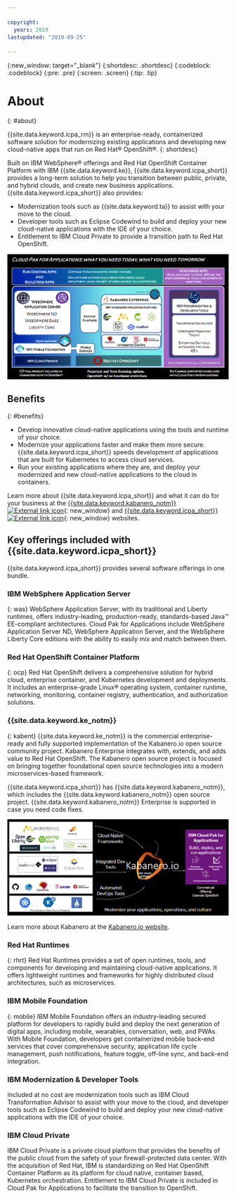 ```yaml
---

copyright:
  years: 2019
lastupdated: "2019-09-25"

---
```


{:new_window: target="_blank"}
{:shortdesc: .shortdesc}
{:codeblock: .codeblock}
{:pre: .pre}
{:screen: .screen}
{:tip: .tip}

# About
{: #about}

{{site.data.keyword.icpa_rm}} is an enterprise-ready, containerized software solution for modernizing existing applications and developing new cloud-native apps that run on Red Hat&reg; OpenShift&reg;.
{: shortdesc}

 Built on IBM WebSphere&reg; offerings and Red Hat OpenShift Container Platform with IBM {{site.data.keyword.ke}}, {{site.data.keyword.icpa_short}} provides a long-term solution to help you transition between public, private, and hybrid clouds, and create new business applications. {{site.data.keyword.icpa_short}} also provides:
 - Modernization tools such as {{site.data.keyword.ta}} to assist with your move to the cloud.
 - Developer tools such as Eclipse Codewind to build and deploy your new cloud-native applications with the IDE of your choice.
 - Entitlement to IBM Cloud Private to provide a transition path to Red Hat OpenShift.

 ![{{site.data.keyword.icpa}} contents](images/icpa_overview.png)

## Benefits
{: #benefits}

- Develop innovative cloud-native applications using the tools and runtime of your choice.  
- Modernize your applications faster and make them more secure. {{site.data.keyword.icpa_short}} speeds development of applications that are built for Kubernetes to access cloud services.
- Run your existing applications where they are, and deploy your modernized and new cloud-native applications to the cloud in containers.

Learn more about {{site.data.keyword.icpa_short}} and what it can do for your business at the [{{site.data.keyword.kabanero_notm}} ![External link icon](../../icons/launch-glyph.svg "External link icon")](https://kabanero.io/){: new_window} and [{{site.data.keyword.icpa_short}} ![External link icon](../../icons/launch-glyph.svg "External link icon")](https://www.ibm.com/cloud/cloud-pak-for-applications){: new_window} websites.


## Key offerings included with {{site.data.keyword.icpa_short}}

{{site.data.keyword.icpa_short}} provides several software offerings in one bundle.

### IBM WebSphere Application Server
{: was}
WebSphere Application Server, with its traditional and Liberty runtimes, offers industry-leading, production-ready, standards-based Java™ EE-compliant architectures. Cloud Pak for Applications include WebSphere Application Server ND, WebSphere Application Server, and the WebSphere Liberty Core editions with the ability to easily mix and match between them.

### Red Hat OpenShift Container Platform
{: ocp}
Red Hat OpenShift delivers a comprehensive solution for hybrid cloud, enterprise container, and Kubernetes development and deployments. It includes an enterprise-grade Linux® operating system, container runtime, networking, monitoring, container registry, authentication, and authorization solutions.

### {{site.data.keyword.ke_notm}}
{: kabent}
{{site.data.keyword.ke_notm}} is the commercial enterprise-ready and fully supported implementation of the Kabanero.io open source community project. Kabanero Enterprise integrates with, extends, and adds value to Red Hat OpenShift.  The Kabanero open source project is focused on bringing together foundational open source technologies into a modern microservices-based framework.

{{site.data.keyword.icpa_short}} has {{site.data.keyword.kabanero_notm}}, which includes the {{site.data.keyword.kabanero_notm}} open source project. {{site.data.keyword.kabanero_notm}} Enterprise is supported in case you need code fixes.

![`Kabanero.io` open source content is provided in {{site.data.keyword.icpa}}.](images/kabanero.png)

Learn more about Kabanero at the [Kabanero.io website](https://kabanero.io).

### Red Hat Runtimes
{: rhrt}
Red Hat Runtimes provides a set of open runtimes, tools, and components for developing and maintaining cloud-native applications. It offers lightweight runtimes and frameworks for highly distributed cloud architectures, such as microservices.

### IBM Mobile Foundation
{: mobile}
IBM Mobile Foundation offers an industry-leading secured platform for developers to rapidly build and deploy the next generation of digital apps, including mobile, wearables, conversation, web, and PWAs. With Mobile Foundation, developers get containerized mobile back-end services that cover comprehensive security, application life cycle management, push notifications, feature toggle, off-line sync, and back-end integration.

### IBM Modernization & Developer Tools

Included at no cost are modernization tools such as IBM Cloud Transformation Advisor to assist with your move to the cloud, and developer tools such as Eclipse Codewind to build and deploy your new cloud-native applications with the IDE of your choice.

### IBM Cloud Private

IBM Cloud Private is a private cloud platform that provides the benefits of the public cloud from the safety of your firewall-protected data center. With the acquisition of Red Hat, IBM is standardizing on Red Hat OpenShift Container Platform as its platform for cloud native, container based, Kubernetes orchestration. Entitlement to IBM Cloud Private is included in Cloud Pak for Applications to facilitate the transition to OpenShift.
